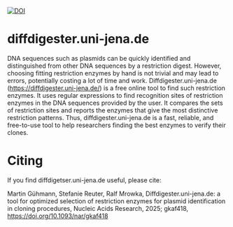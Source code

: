 [![DOI](https://zenodo.org/badge/886741520.svg)](https://doi.org/10.5281/zenodo.15207957)
# diffdigester.uni-jena.de

DNA sequences such as plasmids can be quickly identified and distinguished from other DNA sequences by a restriction digest. However, choosing fitting restriction enzymes by hand is not trivial and may lead to errors, potentially costing a lot of time and work. Diffdigester.uni-jena.de (https://diffdigester.uni-jena.de/) is a free online tool to find such restriction enzymes. It uses regular expressions to find recognition sites of restriction enzymes in the DNA sequences provided by the user. It compares the sets of restriction sites and reports the enzymes that give the most distinctive restriction patterns. Thus, diffdigester.uni-jena.de is a fast, reliable, and free-to-use tool to help researchers finding the best enzymes to verify their clones.

# Citing

If you find diffdigetser.uni-jena.de useful, please cite:


Martin Gühmann, Stefanie Reuter, Ralf Mrowka, Diffdigester.uni-jena.de: a tool for optimized selection of restriction enzymes for plasmid identification in cloning procedures, Nucleic Acids Research, 2025; gkaf418, https://doi.org/10.1093/nar/gkaf418
